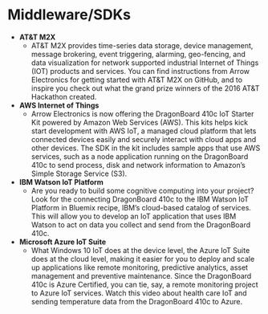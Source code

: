 # Middleware/SDKs

- **AT&T M2X**
   - AT&T M2X provides time-series data storage, device management, message brokering, event triggering, alarming, geo-fencing,
   and data visualization for network supported industrial Internet of Things (IOT) products and services. You can find instructions
   from Arrow Electronics for getting started with AT&T M2X on GitHub, and to inspire you check out what the grand prize winners of the
   2016 AT&T Hackathon created.
- **AWS Internet of Things**
   - Arrow Electronics is now offering the DragonBoard 410c IoT Starter Kit powered by Amazon Web Services (AWS).
   This kits helps kick start development with AWS IoT, a managed cloud platform that lets connected devices easily and
   securely interact with cloud apps and other devices. The SDK in the kit includes sample apps that use AWS services, such
   as a node application running on the DragonBoard 410c to send process, disk and network information to
   Amazon’s Simple Storage Service (S3).
- **IBM Watson IoT Platform**
   - Are you ready to build some cognitive computing into your project? Look for the connecting DragonBoard 410c to the IBM
   Watson IoT Platform in Bluemix recipe, IBM’s cloud-based catalog of services. This will allow you to develop an IoT application
   that uses IBM Watson to act on data you collect and send from the DragonBoard 410c.
- **Microsoft Azure IoT Suite**
   - What Windows 10 IoT does at the device level, the Azure IoT Suite does at the cloud level, making it easier for you to 
   deploy and scale up applications like remote monitoring, predictive analytics, asset management and preventive maintenance.
   Since the DragonBoard 410c is Azure Certified, you can tie, say, a remote monitoring project to Azure IoT services. Watch
   this video about health care IoT and sending temperature data from the DragonBoard 410c to Azure.
